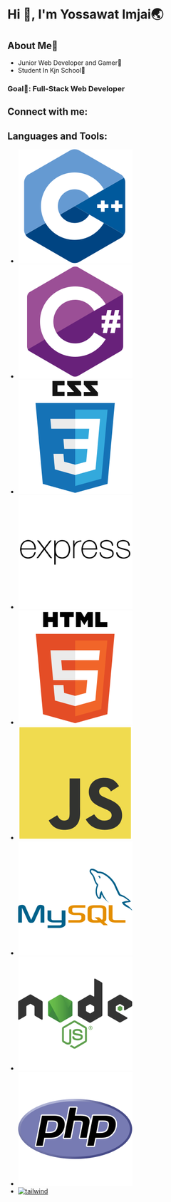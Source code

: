 # Hi 👋, I'm Yossawat Imjai🌏

## About Me👻
- Junior Web Developer and Gamer👾
- Student In Kjn School🏫

### Goal🚀: Full-Stack Web Developer

## Connect with me:

## Languages and Tools:
- [![cplusplus](https://raw.githubusercontent.com/devicons/devicon/master/icons/cplusplus/cplusplus-original.svg)](https://www.w3schools.com/cpp/)
- [![csharp](https://raw.githubusercontent.com/devicons/devicon/master/icons/csharp/csharp-original.svg)](https://www.w3schools.com/cs/)
- [![css3](https://raw.githubusercontent.com/devicons/devicon/master/icons/css3/css3-original-wordmark.svg)](https://www.w3schools.com/css/)
- [![express](https://raw.githubusercontent.com/devicons/devicon/master/icons/express/express-original-wordmark.svg)](https://expressjs.com)
- [![html5](https://raw.githubusercontent.com/devicons/devicon/master/icons/html5/html5-original-wordmark.svg)](https://www.w3.org/html/)
- [![javascript](https://raw.githubusercontent.com/devicons/devicon/master/icons/javascript/javascript-original.svg)](https://developer.mozilla.org/en-US/docs/Web/JavaScript)
- [![mysql](https://raw.githubusercontent.com/devicons/devicon/master/icons/mysql/mysql-original-wordmark.svg)](https://www.mysql.com/)
- [![nodejs](https://raw.githubusercontent.com/devicons/devicon/master/icons/nodejs/nodejs-original-wordmark.svg)](https://nodejs.org)
- [![php](https://raw.githubusercontent.com/devicons/devicon/master/icons/php/php-original.svg)](https://www.php.net)
- [![tailwind](https://www.vectorlogo.zone/logos/tailwindcss/tailwindcss-icon.svg)](https://tailwindcss.com/)
